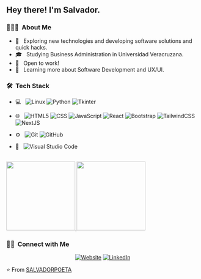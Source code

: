 <h2> Hey there! I'm Salvador.</h2>

<h3> 👨🏻‍💻 &nbsp;About Me </h3>

- 🤔 &nbsp; Exploring new technologies and developing software solutions and quick hacks.
- 🎓 &nbsp; Studying Business Administration in Universidad Veracruzana.
- 💼 &nbsp; Open to work!
- 🌱 &nbsp; Learning more about Software Development and UX/UI.

<h3> 🛠 &nbsp;Tech Stack</h3>

- 💻 &nbsp;
  ![Linux](https://img.shields.io/badge/-Linux-333333?style=flat&logo=linux)
  ![Python](https://img.shields.io/badge/-Python-333333?style=flat&logo=python)
  ![Tkinter](https://img.shields.io/badge/-Tkinter-333333?style=flat&logo=python&logoColor=D3D3D3)
  
- 🌐 &nbsp;
  ![HTML5](https://img.shields.io/badge/-HTML5-333333?style=flat&logo=HTML5)
  ![CSS](https://img.shields.io/badge/-CSS-333333?style=flat&logo=CSS3&logoColor=1572B6)
  ![JavaScript](https://img.shields.io/badge/-JavaScript-333333?style=flat&logo=javascript)
  ![React](https://img.shields.io/badge/-React-333333?style=flat&logo=react)
  ![Bootstrap](https://img.shields.io/badge/-Bootstrap-333333?style=flat&logo=bootstrap&logoColor=563D7C)
  ![TailwindCSS](https://img.shields.io/badge/-TailwindCSS-333333?style=flat&logo=tailwindcss)
  ![NextJS](https://img.shields.io/badge/-NextJS-333333?style=flat&logo=next.js)
- ⚙️ &nbsp;
  ![Git](https://img.shields.io/badge/-Git-333333?style=flat&logo=git)
  ![GitHub](https://img.shields.io/badge/-GitHub-333333?style=flat&logo=github)
- 🔧 &nbsp;
  ![Visual Studio Code](https://img.shields.io/badge/-Visual%20Studio%20Code-333333?style=flat&logo=visual-studio-code&logoColor=007ACC)
  

<br/>

<a href="https://github.com/SALVADORPOETA">
  <img height="180em" src="https://github-readme-stats.vercel.app/api?username=SALVADORPOETA&theme=buefy&show_icons=true" />
  <img height="180em" src="https://github-readme-stats.vercel.app/api/top-langs/?username=SALVADORPOETA&theme=buefy&layout=compact" />
</a>

<br/>

<h3> 🤝🏻 &nbsp;Connect with Me </h3>

<p align="center">
<a href="https://salvador-martinez.vercel.app/"><img alt="Website" src="https://img.shields.io/website?logo=Google%20Chrome&up_color=blue&up_message=salvador-martinez.vercel.app&url=https%3A%2F%2Fsalvador-martinez.vercel.app%2F&label=Website"></a>
<a href="https://www.linkedin.com/in/salvador-mart%C3%ADnez-sm/"><img alt="LinkedIn" src="https://img.shields.io/website?down_color=blue&down_message=Salvador%20Mart%C3%ADnez&label=LinkedIn&logo=LinkedIn&up_color=blue&up_message=LInkedIn&url=https%3A%2F%2Fwww.linkedin.com%2Fin%2Fsalvador-mart%25C3%25ADnez-sm%2F"></a>

⭐️ From [SALVADORPOETA](https://github.com/SALVADORPOETA)
